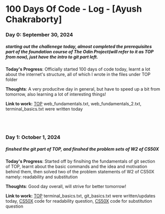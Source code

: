 # 100 Days Of Code - Log - [Ayush Chakraborty]

### Day 0: September 30, 2024 
##### starting out the challenege today, almost completed the prerequisites part of the foundation course of The Odin Project(will refer to it as TOP from now), just have the intro to git part left.

**Today's Progress**: Officially started 100 days of code today, learnt a lot about the internet's structure, all of which I wrote in the files under TOP folder

**Thoughts**: A very producitve day in general, but have to speed up a bit from tomorrow, also learning a lot of interesting things!

**Link to work:** [TOP](https://github.com/AyushChakraborty/TOP/tree/main)  web_fundamentals.txt, web_fundamentals_2.txt, terminal_basics.txt were written today
<br></br>
<br></br>
### Day 1: October 1, 2024
##### finshed the git part of TOP, and finshed the problem sets of W2 of CS50X

**Today's Progress**: Started off by finsihing the fundamentals of git section of TOP, learnt about the basic commands and the idea and motivation behind them, then solved two of the problem statements of W2 of CS50X namely: readability and substitution

**Thoughts**: Good day overall, will strive for better tomorrow!

**Link to work:** [TOP](https://github.com/AyushChakraborty/TOP/tree/main) terminal_basics.txt, git_basics.txt were written/updates today, 
[CS50X](https://github.com/code50/79455254/blob/main/readability/readability.c) code for readability question, 
[CS50X](https://github.com/code50/79455254/blob/main/substitution/substitution.c) code for substitution question
